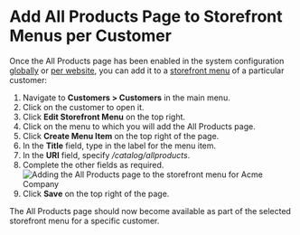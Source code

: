 <a id="user-guide-customers-customers-all-products"></a>

# Add All Products Page to Storefront Menus per Customer

Once the All Products page has been enabled in the system configuration [globally](../../system/configuration/commerce/catalog/global-all-products.md#sys-conf-commerce-catalog-special-pages-global) or [per website](../../system/websites/web-configuration/commerce/catalog/website-all-products.md#sys-conf-commerce-catalog-special-pages-website), you can add it to a [storefront menu](../../system/frontend-menus/index.md#frontend-menus-overview) of a particular customer:

1. Navigate to **Customers > Customers** in the main menu.
2. Click on the customer to open it.
3. Click <i class="fas fa-cog" aria-hidden="true"></i> **Edit Storefront Menu** on the top right.
4. Click on the menu to which you will add the All Products page.
5. Click **Create Menu Item** on the top right of the page.
6. In the **Title** field, type in the label for the menu item.
7. In the **URI** field, specify  */catalog/allproducts*.
8. Complete the other fields as required.
   ![Adding the All Products page to the storefront menu for Acme Company](user/img/customers/customers/AllProductsCustomer.png)
9. Click **Save** on the top right of the page.

The All Products page should now become available as part of the selected storefront menu for a specific customer.

<!-- fa-bars = fa-navicon -->
<!-- Ic Tiles is used as Set As Default in saved views, and as tiles in display layout options -->
<!-- IcPencil refers to Rename in Commerce and Inline Editing in CRM -->
<!-- Check mark in the square. -->
<!-- SortDesc is also used as drop-down arrow -->
<!-- A -->
<!-- B -->
<!-- C -->
<!-- D -->
<!-- E -->
<!-- F -->
<!-- G -->
<!-- H -->
<!-- I -->
<!-- L -->
<!-- M -->
<!-- P -->
<!-- R -->
<!-- S -->
<!-- T -->
<!-- U -->
<!-- Z -->
